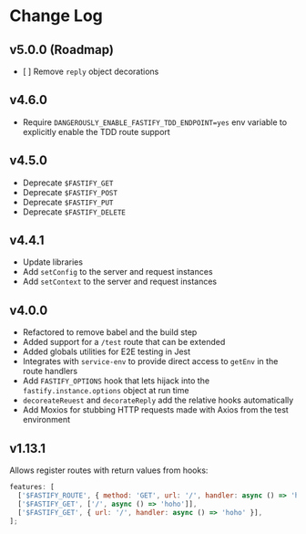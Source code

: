 # Change Log


## v5.0.0 (Roadmap)

- [ ] Remove `reply` object decorations

## v4.6.0

- Require `DANGEROUSLY_ENABLE_FASTIFY_TDD_ENDPOINT=yes` env variable to explicitly enable the TDD route support

## v4.5.0

- Deprecate `$FASTIFY_GET`
- Deprecate `$FASTIFY_POST`
- Deprecate `$FASTIFY_PUT`
- Deprecate `$FASTIFY_DELETE`

## v4.4.1

- Update libraries
- Add `setConfig` to the server and request instances
- Add `setContext` to the server and request instances

## v4.0.0

- Refactored to remove babel and the build step
- Added support for a `/test` route that can be extended
- Added globals utilities for E2E testing in Jest
- Integrates with `service-env` to provide direct access to `getEnv` in the route handlers
- Add `FASTIFY_OPTIONS` hook that lets hijack into the `fastify.instance.options` object at run time
- `decoreateReuest` and `decorateReply` add the relative hooks
  automatically
- Add Moxios for stubbing HTTP requests made with Axios from the
  test environment

## v1.13.1

Allows register routes with return values from hooks:

```js
features: [
  ['$FASTIFY_ROUTE', { method: 'GET', url: '/', handler: async () => 'hoho' }],
  ['$FASTIFY_GET', ['/', async () => 'hoho']],
  ['$FASTIFY_GET', { url: '/', handler: async () => 'hoho' }],
];
```
